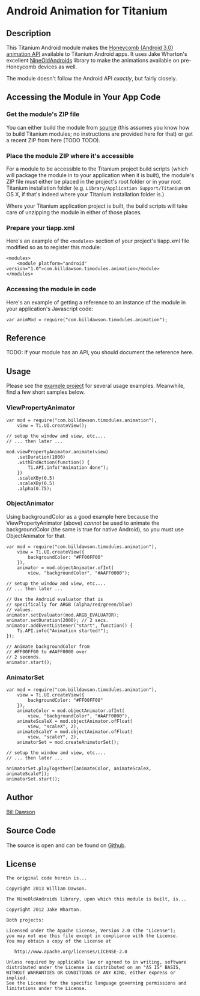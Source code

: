 Android Animation for Titanium
===============================

Description
------------

This Titanium Android module makes the [Honeycomb (Android 3.0) animation API][1]
available to Titanium Android apps. It uses Jake Wharton's excellent
[NineOldAndroids][2] library to make the animations available on pre-Honeycomb
devices as well.

The module doesn't follow the Android API _exactly_, but fairly closely.  

Accessing the Module in Your App Code
-------------------------------------

### Get the module's ZIP file

You can either build the module from [source][3] (this assumes you know how to build Titanium
modules; no instructions are provided here for that) or get a recent ZIP from here (TODO TODO).

### Place the module ZIP where it's accessible

For a module to be accessible to the Titanium project build scripts (which
will package the module in to your application when it is built), the module's
ZIP file must either be placed in the project's root folder or in your root Titanium
installation folder (e.g. `Library/Application Support/Titanium` on OS X, if that's
indeed where your Titanium installation folder is.)

Where your Titanium application project is built, the build scripts will take
care of unzipping the module in either of those places.

### Prepare your tiapp.xml

Here's an example of the `<modules>` section of your project's tiapp.xml file
modified so as to register this module:

    <modules>
	    <module platform="android" version="1.0">com.billdawson.timodules.animation</module>
	</modules>

### Accessing the module in code

Here's an example of getting a reference to an instance of the module in your
application's Javascript code:

    var animMod = require("com.billdawson.timodules.animation");

Reference
---------

TODO: If your module has an API, you should document
the reference here.

Usage
------

Please see the [example project][5] for several usage examples. Meanwhile, find a few short
samples below.

### ViewPropertyAnimator

    var mod = require("com.billdawson.timodules.animation"),
	    view = Ti.UI.createView();

	// setup the window and view, etc....
	// ... then later ...

	mod.viewPropertyAnimator.animate(view)
		.setDuration(1000)
		.withEndAction(function() {
			Ti.API.info("Animation done");
		})
		.scaleXBy(0.5)
		.scaleXBy(0.5)
		.alpha(0.75);

### ObjectAnimator

Using backgroundColor as a good example here because
the ViewPropertyAnimator (above) *cannot* be
used to animate the backgroundColor (the same
is true for native Android), so you must use
ObjectAnimator for that.

    var mod = require("com.billdawson.timodules.animation"),
	    view = Ti.UI.createView({
			backgroundColor: "#FF00FF00"
		}),
		animator = mod.objectAnimator.ofInt(
			view, "backgroundColor", "#AAFF0000");

	// setup the window and view, etc....
	// ... then later ...

	// Use the Android evaluator that is
	// specifically for ARGB (alpha/red/green/blue)
	// values.
	animator.setEvaluator(mod.ARGB_EVALUATOR);
	animator.setDuration(2000); // 2 secs.
	animator.addEventListener("start", function() {
		Ti.API.info("Animation started!");
	});

	// Animate backgroundColor from
	// #FF00FF00 to #AAFF0000 over
	// 2 seconds.
	animator.start();

### AnimatorSet
    var mod = require("com.billdawson.timodules.animation"),
	    view = Ti.UI.createView({
			backgroundColor: "#FF00FF00"
		}),
		animateColor = mod.objectAnimator.ofInt(
			view, "backgroundColor", "#AAFF0000"),
		animateScaleX = mod.objectAnimator.ofFloat(
			view, "scaleX", 2),
		animateScaleY = mod.objectAnimator.ofFloat(
			view, "scaleY", 2),
		animatorSet = mod.createAnimatorSet();
    
	// setup the window and view, etc....
	// ... then later ...

	animatorSet.playTogether([animateColor, animateScaleX, animateScaleY]);
	animatorSet.start();

Author
------

[Bill Dawson][4]

Source Code
-----------

The source is open and can be found on [Github][3].

License
-------

	The original code herein is...

	Copyright 2013 William Dawson.

	The NineOldAndroids library, upon which this module is built, is...

    Copyright 2012 Jake Wharton.

	Both projects:

    Licensed under the Apache License, Version 2.0 (the "License");
    you may not use this file except in compliance with the License.
    You may obtain a copy of the License at

       http://www.apache.org/licenses/LICENSE-2.0

    Unless required by applicable law or agreed to in writing, software
    distributed under the License is distributed on an "AS IS" BASIS,
    WITHOUT WARRANTIES OR CONDITIONS OF ANY KIND, either express or implied.
    See the License for the specific language governing permissions and
    limitations under the License.

[1]: http://android-developers.blogspot.com/2011/02/animation-in-honeycomb.html
[2]: http://nineoldandroids.com
[3]: TODO/githubsource
[4]: http://github.com/billdawson
[5]: TODO/exampleprojongithub
